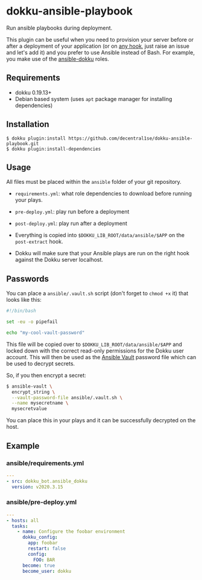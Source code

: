 # dokku-ansible-playbook

Run ansible playbooks during deployment.

This plugin can be useful when you need to provision your server before or after a deployment of your application (or on [any hook](https://github.com/dokku/dokku/blob/master/docs/development/plugin-triggers.md), just raise an issue and let's add it) and you prefer to use Ansible instead of Bash. For example, you make use of the [ansible-dokku](https://github.com/dokku/ansible-dokku/) roles.

## Requirements

- dokku 0.19.13+
- Debian based system (uses `apt` package manager for installing dependencies)

## Installation

```shell
$ dokku plugin:install https://github.com/decentral1se/dokku-ansible-playbook.git
$ dokku plugin:install-dependencies
```

## Usage

All files must be placed within the `ansible` folder of your git repository.

- `requirements.yml`: what role dependencies to download before running your plays.
- `pre-deploy.yml`: play run before a deployment
- `post-deploy.yml`: play run after a deployment

- Everything is copied into `$DOKKU_LIB_ROOT/data/ansible/$APP` on the `post-extract` hook.
- Dokku will make sure that your Ansible plays are run on the right hook against the Dokku server localhost.

## Passwords

You can place a `ansible/.vault.sh` script (don't forget to `chmod +x` it) that looks like this:

```bash
#!/bin/bash

set -eu -o pipefail

echo "my-cool-vault-password"
```

This file will be copied over to `$DOKKU_LIB_ROOT/data/ansible/$APP` and locked down with the correct read-only permissions for the Dokku user account. This will then be used as the [Ansible Vault](https://docs.ansible.com/ansible/latest/user_guide/vault.html) password file which can be used to decrypt secrets.

So, if you then encrypt a secret:

```bash
$ ansible-vault \
  encrypt_string \
  --vault-password-file ansible/.vault.sh \
  --name mysecretname \
  mysecretvalue
```

You can place this in your plays and it can be successfully decrypted on the host.

## Example

### ansible/requirements.yml

```yaml
---
- src: dokku_bot.ansible_dokku
  version: v2020.3.15
```

### ansible/pre-deploy.yml

```yaml
---
- hosts: all
  tasks:
    - name: Configure the foobar environment
      dokku_config:
        app: foobar
        restart: false
        config:
          FOO: BAR
      become: true
      become_user: dokku
```
